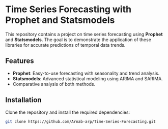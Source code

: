 # Time Series Forecasting with Prophet and Statsmodels

This repository contains a project on time series forecasting using **Prophet** and **Statsmodels**. The goal is to demonstrate the application of these libraries for accurate predictions of temporal data trends.

## Features
- **Prophet**: Easy-to-use forecasting with seasonality and trend analysis.
- **Statsmodels**: Advanced statistical modeling using ARIMA and SARIMA.
- Comparative analysis of both methods.
## Installation
Clone the repository and install the required dependencies:
```bash
git clone https://github.com/Arnab-arp/Time-Series-Forecasting.git
